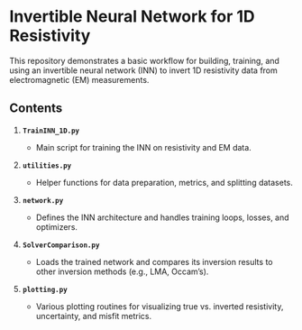 # Invertible Neural Network for 1D Resistivity

This repository demonstrates a basic workflow for building, training, and using an invertible neural network (INN) to invert 1D resistivity data from electromagnetic (EM) measurements.

## Contents

1. **`TrainINN_1D.py`**  
   - Main script for training the INN on resistivity and EM data.

2. **`utilities.py`**  
   - Helper functions for data preparation, metrics, and splitting datasets.

3. **`network.py`**  
   - Defines the INN architecture and handles training loops, losses, and optimizers.

4. **`SolverComparison.py`**  
   - Loads the trained network and compares its inversion results to other inversion methods (e.g., LMA, Occam’s).

5. **`plotting.py`**  
   - Various plotting routines for visualizing true vs. inverted resistivity, uncertainty, and misfit metrics.
